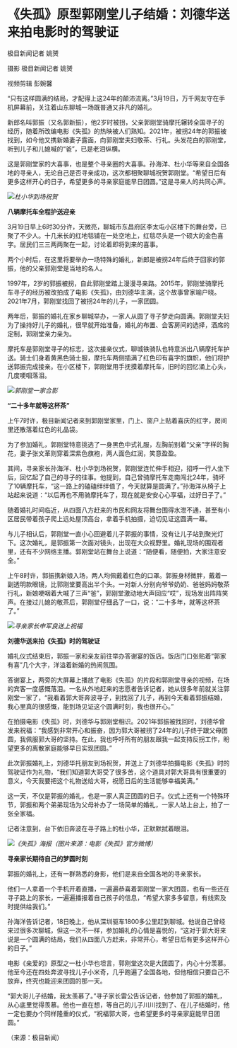 # 《失孤》原型郭刚堂儿子结婚：刘德华送来拍电影时的驾驶证

极目新闻记者 姚赟

摄影 极目新闻记者 姚赟

视频剪辑 彭婉馨

“只有这样圆满的结局，才配得上这24年的颠沛流离。”3月19日，万千网友守在手机屏幕前，关注着山东聊城一场既普通又非凡的婚礼。

新郎名叫郭振（又名郭新振），他2岁时被拐，父亲郭刚堂骑摩托辗转全国寻子的经历，随着所改编电影《失孤》的热映被人们熟知。2021年，被拐24年的郭振被找到，如今他又携新婚妻子露面，向郭刚堂夫妇敬茶、行礼。头发花白的郭刚堂，听到儿子和儿媳喊的“爸”，已是老泪纵横。

这是郭刚堂家的大喜事，也是整个寻亲圈的大喜事。孙海洋、杜小华等来自全国各地的寻亲人，无论自己是否寻亲成功，这次都相聚聊城祝贺郭刚堂。“希望日后有更多这样开心的日子，希望更多的寻亲家庭能早日团圆。”这是寻亲人的共同心声。

![](https://inews.gtimg.com/om_bt/OJ4YRaiXGYG9z7xTgrwcr6MEBFh1b1jTUyr4oBW9g5L3UAA/1000)_杜小华到场祝贺_

**八辆摩托车全程护送迎亲**

3月19日早上6时30分许，天微亮，聊城市东昌府区李太屯小区楼下的舞台旁，已聚了不少人。十几米长的红地毯铺在一处空地上，红毯尽头是一个硕大的金色喜字。居民们三三两两聚在一起，讨论着即将到来的喜事。

两个小时后，在这里将要举办一场特殊的婚礼，新郎是被拐24年后终于回家的郭振，他的父亲郭刚堂是当地的名人。

1997年，2岁的郭振被拐，自此郭刚堂踏上漫漫寻亲路。2015年，郭刚堂骑摩托车寻子的经历被改拍成了电影《失孤》，由刘德华主演，这个故事曾家喻户晓。2021年7月，郭刚堂找回了被拐24年的儿子，一家团圆。

两年后，郭振的婚礼在家乡聊城举办，一家人从圆了寻子梦走向圆满。郭刚堂夫妇为了操持好儿子的婚礼，很早就开始准备，婚礼的布置、会客房间的选择，酒席的定制，郭刚堂亲力亲为。

摩托车是郭刚堂寻子的标志，这次接亲仪式，聊城铁骑队也特意派出八辆摩托车护送。骑士们身着黄黑色骑士服，摩托车两侧插满了红色印有喜字的旗帜，他们将护送郭振完成接亲。在小区楼下，郭刚堂用手抚摸着摩托车，旧时的回忆涌上心头，几度哽咽落泪。

![](https://inews.gtimg.com/om_bt/ONisCKY_x-XfqlaqjmPR72xJAq5NcFm1tasvuSYlp0D5wAA/1000)_郭刚堂一家合影_

**“二十多年就等这杯茶”**

上午7时许，极目新闻记者来到郭刚堂家里，门上、窗户上贴着喜庆的红字，房间里还散落着红色的礼品袋。

为了参加婚礼，郭刚堂特意挑选了一身黑色中式礼服，左胸前别着“父亲”字样的胸花，妻子张文革则穿着深紫色旗袍，两人面色红润，笑意盈盈。

其间，寻亲家长孙海洋、杜小华到场祝贺，郭刚堂连忙伸手相迎，招呼一行人坐下后，回忆起了自己的寻子的往事。他提到，自己曾骑摩托车走南闯北24年，骑坏了10辆摩托车，“这一路上的磕磕绊绊值了，今天就算是圆满了。”孙海洋从椅子上站起来说道：“以后再也不用骑摩托车了，现在就是安安心心享福，过好日子了。”

随着婚礼时间临近，从四面八方赶来的市民和网友将舞台围得水泄不通，甚至有小区居民带着孩子爬上远处屋顶高台，拿着手机拍摄，迫切见证这圆满一幕。

与儿子相认后，郭刚堂一直小心回避着儿子郭振的事情，没有让儿子站到聚光灯下。这次婚礼，是郭振第一次面对镜头，出现在大众视野里。婚礼现场的围观者里，还有不少网络主播。郭刚堂站在舞台上说道：“随便看，随便拍，大家注意安全。”

上午8时许，郭振携新娘入场，两人均佩戴着红色的口罩。郭振身材微胖，戴着一副透明款眼镜，比郭刚堂要高出半个头。一对新人分别向爷爷奶奶、爸爸妈妈敬茶行礼，新娘哽咽着大喊了三声“爸”，郭刚堂激动地大声回应“哎”，现场发出阵阵笑声。在接过儿媳的敬茶后，郭刚堂仔细品了一口，说：“二十多年，就等这杯茶了。”

![](https://inews.gtimg.com/om_bt/O4O9d0UgYl6vNzdT14AFw6gLv1QQXiq4Vv_3mQa45w6ZEAA/1000)_寻亲家长申军良送上祝福_

**刘德华送来拍《失孤》时的驾驶证**

婚礼仪式结束后，郭振一家和亲友前往举办答谢宴的饭店。饭店门口张贴着“郭家有喜”几个大字，洋溢着新婚的热闹氛围。

答谢宴上，两旁的大屏幕上播放了电影《失孤》的片段和郭刚堂寻亲的视频，在场的宾客一度感慨落泪。一名从外地赶来的志愿者告诉记者，她从很多年前就关注郭刚堂一家了，“我看着郭大哥奔波寻子，到找回了儿子，再到今天看着郭振结婚，我心里真的很感慨，能到场见证这个圆满时刻，我也很开心。”

在拍摄电影《失孤》时，刘德华与郭刚堂相识。2021年郭振被找回时，刘德华曾发来祝福：“我感到非常开心和振奋，因为郭大哥被拐了24年的儿子终于跟父母团圆，我佩服郭大哥的坚持。在此，我也呼吁所有的朋友跟我一起支持反拐工作，盼望更多的离散家庭能够早日实现团圆。”

此次郭振婚礼上，刘德华托朋友到场祝贺，并送上了刘德华拍摄电影《失孤》时的驾驶证作为礼物，“我们知道郭大哥受了很多苦，这个道具对郭大哥具有很重要的意义，今天我要把这个礼物送给大哥，祝愿日后的生活能够幸福美满。”

这一天，不仅是郭振的婚礼，也是一家人真正团圆的日子。仪式上还有一个特殊环节，郭振和两个弟弟现场为父母补办了一场简单的婚礼，一家人站上台上，拍了一张全家福。

记者注意到，台下依旧奔波在寻子路上的杜小华，正默默拭着眼泪。

![](https://inews.gtimg.com/om_bt/OAG74zoWWun7c2w-I7VuBwjucn52K6ezTQ2LHFK8vvIFcAA/1000)_《失孤》海报（图片来源：电影《失孤》官方微博）_

**寻亲家长期待自己的梦圆时刻**

郭振的婚礼上，还有一群熟悉的身影，他们是来自全国各地的寻亲家长。

他们一人拿着一个手机开着直播，一遍遍恭喜着郭刚堂一家大团圆，也有一些还在寻子路上的家长，一遍遍播报着自己孩子的信息，“希望大家多多留意，有线索及时提供给我们。”

孙海洋告诉记者，18日晚上，他从深圳驱车1800多公里赶到聊城。他说自己曾经来过很多次聊城，但这一次不一样，参加婚礼的心情是喜悦的，“这对于郭大哥来说是一个圆满的结局，我们从四面八方赶来，非常开心，希望日后有更多这样开心的日子。”

电影《亲爱的》原型之一杜小华也坦言，郭刚堂这次是大团圆了，内心十分羡慕。他至今还在四处奔波寻找儿子小米奇，几乎跑遍了全国各地，但他相信只要自己不放弃，终究也能迎来团圆的那一天。

“郭大哥儿子结婚，我太羡慕了。”寻子家长雷公告诉记者，他参加了郭振的婚礼，从心底里觉得羡慕。他也一直在想，等自己的儿子川川找到了、在儿子结婚时，他一定也要办个同样隆重的仪式，“祝福郭大哥，也希望更多的寻亲家庭能早日团圆。”

（来源：极目新闻）

